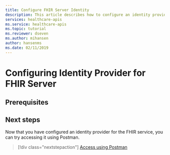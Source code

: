 ```yaml
---
title: Configure FHIR Server Identity
description: This article describes how to configure an identity provider for the Microsoft FHIR Server.
services: healthcare-apis
ms.service: healthcare-apis
ms.topic: tutorial
ms.reviewer: dseven
ms.author: mihansen
author: hansenms
ms.date: 02/11/2019
---
```

# Configuring Identity Provider for FHIR Server

## Prerequisites

## Next steps

Now that you have configured an identity provider for the FHIR service, you can try accessing it using Postman.

>[!div class="nextstepaction"]
>[Access using Postman](documentation-fhir-tutorial-postman.md)